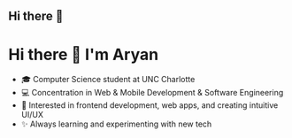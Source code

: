 ## Hi there 👋

<!--
**Aryan-Kharva/Aryan-Kharva** is a ✨ _special_ ✨ repository because its `README.md` (this file) appears on your GitHub profile.

Here are some ideas to get you started:

- 🔭 I’m currently working on ...
- 🌱 I’m currently learning ...
- 👯 I’m looking to collaborate on ...
- 🤔 I’m looking for help with ...
- 💬 Ask me about ...
- 📫 How to reach me: ...
- 😄 Pronouns: ...
- ⚡ Fun fact: ...
-->

# Hi there 👋 I'm Aryan  

- 🎓 Computer Science student at UNC Charlotte  
- 💻 Concentration in Web & Mobile Development & Software Engineering  
- 🌱 Interested in frontend development, web apps, and creating intuitive UI/UX  
- ✨ Always learning and experimenting with new tech  

